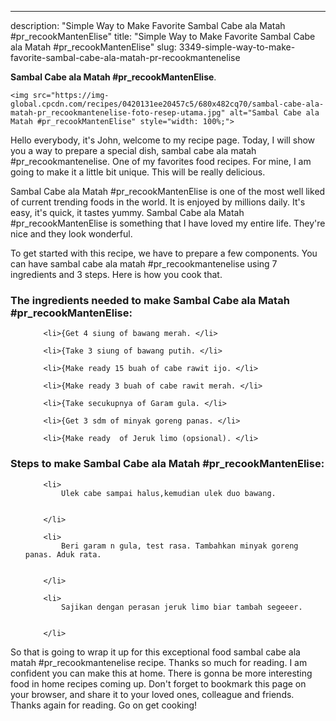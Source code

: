 ---
description: "Simple Way to Make Favorite Sambal Cabe ala Matah #pr_recookMantenElise"
title: "Simple Way to Make Favorite Sambal Cabe ala Matah #pr_recookMantenElise"
slug: 3349-simple-way-to-make-favorite-sambal-cabe-ala-matah-pr-recookmantenelise

<p>
	<strong>Sambal Cabe ala Matah #pr_recookMantenElise</strong>. 
	
</p>
<p>
	
	<img src="https://img-global.cpcdn.com/recipes/0420131ee20457c5/680x482cq70/sambal-cabe-ala-matah-pr_recookmantenelise-foto-resep-utama.jpg" alt="Sambal Cabe ala Matah #pr_recookMantenElise" style="width: 100%;">
	
	
</p>
<p>
	Hello everybody, it's John, welcome to my recipe page. Today, I will show you a way to prepare a special dish, sambal cabe ala matah #pr_recookmantenelise. One of my favorites food recipes. For mine, I am going to make it a little bit unique. This will be really delicious.
</p>
	
<p>
	
</p>
<p>
	Sambal Cabe ala Matah #pr_recookMantenElise is one of the most well liked of current trending foods in the world. It is enjoyed by millions daily. It's easy, it's quick, it tastes yummy. Sambal Cabe ala Matah #pr_recookMantenElise is something that I have loved my entire life. They're nice and they look wonderful.
</p>

<p>
To get started with this recipe, we have to prepare a few components. You can have sambal cabe ala matah #pr_recookmantenelise using 7 ingredients and 3 steps. Here is how you cook that.
</p>

<h3>The ingredients needed to make Sambal Cabe ala Matah #pr_recookMantenElise:</h3>

<ol>
	
		<li>{Get 4 siung of bawang merah. </li>
	
		<li>{Take 3 siung of bawang putih. </li>
	
		<li>{Make ready 15 buah of cabe rawit ijo. </li>
	
		<li>{Make ready 3 buah of cabe rawit merah. </li>
	
		<li>{Take secukupnya of Garam gula. </li>
	
		<li>{Get 3 sdm of minyak goreng panas. </li>
	
		<li>{Make ready  of Jeruk limo (opsional). </li>
	
</ol>
<p>
	
</p>

<h3>Steps to make Sambal Cabe ala Matah #pr_recookMantenElise:</h3>

<ol>
	
		<li>
			Ulek cabe sampai halus,kemudian ulek duo bawang.
			
			
		</li>
	
		<li>
			Beri garam n gula, test rasa. Tambahkan minyak goreng panas. Aduk rata.
			
			
		</li>
	
		<li>
			Sajikan dengan perasan jeruk limo biar tambah segeeer.
			
			
		</li>
	
</ol>

<p>
	
</p>

<p>
	So that is going to wrap it up for this exceptional food sambal cabe ala matah #pr_recookmantenelise recipe. Thanks so much for reading. I am confident you can make this at home. There is gonna be more interesting food in home recipes coming up. Don't forget to bookmark this page on your browser, and share it to your loved ones, colleague and friends. Thanks again for reading. Go on get cooking!
</p>
